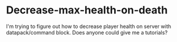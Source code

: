 # Decrease-max-health-on-death
I'm trying to figure out how to decrease player health on server with datapack/command block. Does anyone could give me a tutorials?
